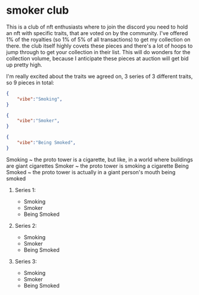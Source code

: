 # smoker club
This is a club of nft enthusiasts where to join the discord you need to hold an nft with specific traits, that are voted on by the community.
I've offered 1% of the royalties (so 1% of 5% of all transactions) to get my collection on there.
the club itself highly covets these pieces and there's a lot of hoops to jump through to get your collection in their list.
This will do wonders for the collection volume, because I anticipate these pieces at auction will get bid up pretty high.

I'm really excited about the traits we agreed on, 3 series of 3 different traits, so 9 pieces in total:
```json
{
    "vibe":"Smoking",
}

{
    "vibe":"Smoker",
}

{
    "vibe":"Being Smoked",
}

```
Smoking ~ the proto tower is a cigarette, but like, in a world where buildings are giant cigarettes
Smoker  ~ the proto tower is smoking a cigarette
Being Smoked ~ the proto tower is actually in a giant person's mouth being smoked

1. Series 1:
    - Smoking 
    - Smoker
    - Being Smoked

2. Series 2:
    - Smoking
    - Smoker
    - Being Smoked

3. Series 3:
    - Smoking
    - Smoker
    - Being Smoked

